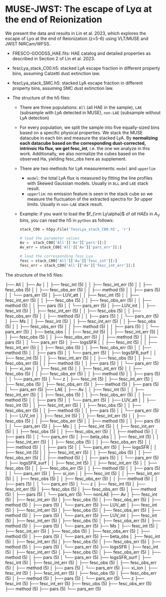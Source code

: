# MUSE-JWST: The escape of Lyα at the end of Reionization
We present the data and results in Lin et al. 2023, which explores the escape of Lyα at the end of Reionization (z=5-6) using VLT/MUSE and JWST NIRCam/WFSS.



- FRESCO-GOODSS_HAE.fits: HAE catalog and detailed properties as described in Section 2 of Lin et al. 2023.
- fescLya_stack_C00.h5: stacked LyA escape fraction in different property bins, assuming Calzetti dust extinction law.
- fescLya_stack_SMC.h5: stacked LyA escape fraction in different property bins, assuming SMC dust extinction law. 



- The structure of the h5 files:

  - There are three populations: `All` (all HAE in the sample),  `LAE` (subsample with LyA detected in MUSE), `non-LAE` (subsample without LyA detection)

  - For every population, we split the sample into five equally-sized bins based on a specific physical properties. We stack  the MUSE datacube in each bin and measure the stacked LyA. By **normalizing each datacube based on the corresponding dust-corrected, intrinsic Ha flux, we get fesc_int**, i.e. the one we analyze in this work.  Additionally, we also normalize the cubes based on the observed Ha, yielding fesc_obs here as supplement. 

  - There are two methods for LyA measurements: `model` and `upperlim`

    - `model`: the total LyA flux is measured by fitting the line profiles with Skewed Gaussian models. Usually in `ALL` and `LAE` stack result.
    - `upperlim`: no emission feature is seen in the stack cube so we measure the fluctuation of the extracted spectra for  3$\sigma$ upper limits.  Usually in `non-LAE` stack result.

  - Example: if you want to load the $f_{\rm Ly\alpha}$ of *all HAEs* in $A_V$ bins, you can read the h5 in `python` as follows:

    ```python
    stack_C00 = h5py.File('fescLya_stack_C00.h5', 'r')
    
    # load the parameter values
    Av =  stack_C00['All']['Av']['pars'][:]
    Av_err = stack_C00['All']['Av']['pars_err'][:]
    
    # load the corresponding fesc_Lya 
    fesc = stack_C00['All']['Av']['fesc_int'][:]
    fesc_err = stack_C00['All']['Av']['fesc_int_err'][:]
    ```

    



The structure of the h5 files:

├── All
│   ├── Av
│   │   ├── fesc_int (5)
│   │   ├── fesc_int_err (5)
│   │   ├── fesc_obs (5)
│   │   ├── fesc_obs_err (5)
│   │   ├── method (5)
│   │   ├── pars (5)
│   │   └── pars_err (5)
│   ├── LUV_att
│   │   ├── fesc_int (5)
│   │   ├── fesc_int_err (5)
│   │   ├── fesc_obs (5)
│   │   ├── fesc_obs_err (5)
│   │   ├── method (5)
│   │   ├── pars (5)
│   │   └── pars_err (5)
│   ├── LUV_int
│   │   ├── fesc_int (5)
│   │   ├── fesc_int_err (5)
│   │   ├── fesc_obs (5)
│   │   ├── fesc_obs_err (5)
│   │   ├── method (5)
│   │   ├── pars (5)
│   │   └── pars_err (5)
│   ├── Ms
│   │   ├── fesc_int (5)
│   │   ├── fesc_int_err (5)
│   │   ├── fesc_obs (5)
│   │   ├── fesc_obs_err (5)
│   │   ├── method (5)
│   │   ├── pars (5)
│   │   └── pars_err (5)
│   ├── beta_obs
│   │   ├── fesc_int (5)
│   │   ├── fesc_int_err (5)
│   │   ├── fesc_obs (5)
│   │   ├── fesc_obs_err (5)
│   │   ├── method (5)
│   │   ├── pars (5)
│   │   └── pars_err (5)
│   ├── logsSFR
│   │   ├── fesc_int (5)
│   │   ├── fesc_int_err (5)
│   │   ├── fesc_obs (5)
│   │   ├── fesc_obs_err (5)
│   │   ├── method (5)
│   │   ├── pars (5)
│   │   └── pars_err (5)
│   ├── logsSFR_surf
│   │   ├── fesc_int (5)
│   │   ├── fesc_int_err (5)
│   │   ├── fesc_obs (5)
│   │   ├── fesc_obs_err (5)
│   │   ├── method (5)
│   │   ├── pars (5)
│   │   └── pars_err (5)
│   ├── xi_ion
│   │   ├── fesc_int (5)
│   │   ├── fesc_int_err (5)
│   │   ├── fesc_obs (5)
│   │   ├── fesc_obs_err (5)
│   │   ├── method (5)
│   │   ├── pars (5)
│   │   └── pars_err (5)
│   └── z
│       ├── fesc_int (5)
│       ├── fesc_int_err (5)
│       ├── fesc_obs (5)
│       ├── fesc_obs_err (5)
│       ├── method (5)
│       ├── pars (5)
│       └── pars_err (5)
├── LAE
│   ├── Av
│   │   ├── fesc_int (5)
│   │   ├── fesc_int_err (5)
│   │   ├── fesc_obs (5)
│   │   ├── fesc_obs_err (5)
│   │   ├── method (5)
│   │   ├── pars (5)
│   │   └── pars_err (5)
│   ├── LUV_att
│   │   ├── fesc_int (5)
│   │   ├── fesc_int_err (5)
│   │   ├── fesc_obs (5)
│   │   ├── fesc_obs_err (5)
│   │   ├── method (5)
│   │   ├── pars (5)
│   │   └── pars_err (5)
│   ├── LUV_int
│   │   ├── fesc_int (5)
│   │   ├── fesc_int_err (5)
│   │   ├── fesc_obs (5)
│   │   ├── fesc_obs_err (5)
│   │   ├── method (5)
│   │   ├── pars (5)
│   │   └── pars_err (5)
│   ├── Ms
│   │   ├── fesc_int (5)
│   │   ├── fesc_int_err (5)
│   │   ├── fesc_obs (5)
│   │   ├── fesc_obs_err (5)
│   │   ├── method (5)
│   │   ├── pars (5)
│   │   └── pars_err (5)
│   ├── beta_obs
│   │   ├── fesc_int (5)
│   │   ├── fesc_int_err (5)
│   │   ├── fesc_obs (5)
│   │   ├── fesc_obs_err (5)
│   │   ├── method (5)
│   │   ├── pars (5)
│   │   └── pars_err (5)
│   ├── logsSFR
│   │   ├── fesc_int (5)
│   │   ├── fesc_int_err (5)
│   │   ├── fesc_obs (5)
│   │   ├── fesc_obs_err (5)
│   │   ├── method (5)
│   │   ├── pars (5)
│   │   └── pars_err (5)
│   ├── logsSFR_surf
│   │   ├── fesc_int (5)
│   │   ├── fesc_int_err (5)
│   │   ├── fesc_obs (5)
│   │   ├── fesc_obs_err (5)
│   │   ├── method (5)
│   │   ├── pars (5)
│   │   └── pars_err (5)
│   ├── xi_ion
│   │   ├── fesc_int (5)
│   │   ├── fesc_int_err (5)
│   │   ├── fesc_obs (5)
│   │   ├── fesc_obs_err (5)
│   │   ├── method (5)
│   │   ├── pars (5)
│   │   └── pars_err (5)
│   └── z
│       ├── fesc_int (5)
│       ├── fesc_int_err (5)
│       ├── fesc_obs (5)
│       ├── fesc_obs_err (5)
│       ├── method (5)
│       ├── pars (5)
│       └── pars_err (5)
└── nonLAE
    ├── Av
    │   ├── fesc_int (5)
    │   ├── fesc_int_err (5)
    │   ├── fesc_obs (5)
    │   ├── fesc_obs_err (5)
    │   ├── method (5)
    │   ├── pars (5)
    │   └── pars_err (5)
    ├── LUV_att
    │   ├── fesc_int (5)
    │   ├── fesc_int_err (5)
    │   ├── fesc_obs (5)
    │   ├── fesc_obs_err (5)
    │   ├── method (5)
    │   ├── pars (5)
    │   └── pars_err (5)
    ├── LUV_int
    │   ├── fesc_int (5)
    │   ├── fesc_int_err (5)
    │   ├── fesc_obs (5)
    │   ├── fesc_obs_err (5)
    │   ├── method (5)
    │   ├── pars (5)
    │   └── pars_err (5)
    ├── Ms
    │   ├── fesc_int (5)
    │   ├── fesc_int_err (5)
    │   ├── fesc_obs (5)
    │   ├── fesc_obs_err (5)
    │   ├── method (5)
    │   ├── pars (5)
    │   └── pars_err (5)
    ├── beta_obs
    │   ├── fesc_int (5)
    │   ├── fesc_int_err (5)
    │   ├── fesc_obs (5)
    │   ├── fesc_obs_err (5)
    │   ├── method (5)
    │   ├── pars (5)
    │   └── pars_err (5)
    ├── logsSFR
    │   ├── fesc_int (5)
    │   ├── fesc_int_err (5)
    │   ├── fesc_obs (5)
    │   ├── fesc_obs_err (5)
    │   ├── method (5)
    │   ├── pars (5)
    │   └── pars_err (5)
    ├── logsSFR_surf
    │   ├── fesc_int (5)
    │   ├── fesc_int_err (5)
    │   ├── fesc_obs (5)
    │   ├── fesc_obs_err (5)
    │   ├── method (5)
    │   ├── pars (5)
    │   └── pars_err (5)
    ├── xi_ion
    │   ├── fesc_int (5)
    │   ├── fesc_int_err (5)
    │   ├── fesc_obs (5)
    │   ├── fesc_obs_err (5)
    │   ├── method (5)
    │   ├── pars (5)
    │   └── pars_err (5)
    └── z
        ├── fesc_int (5)
        ├── fesc_int_err (5)
        ├── fesc_obs (5)
        ├── fesc_obs_err (5)
        ├── method (5)
        ├── pars (5)
        └── pars_err (5)
